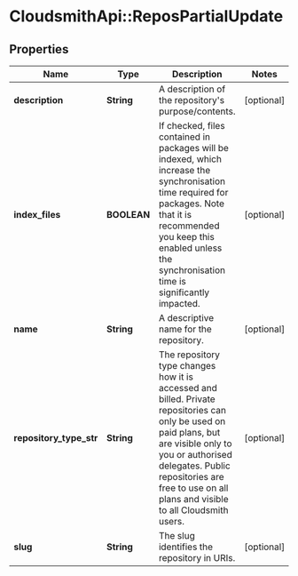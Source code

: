 # CloudsmithApi::ReposPartialUpdate

## Properties
Name | Type | Description | Notes
------------ | ------------- | ------------- | -------------
**description** | **String** | A description of the repository&#39;s purpose/contents. | [optional] 
**index_files** | **BOOLEAN** | If checked, files contained in packages will be indexed, which increase the synchronisation time required for packages. Note that it is recommended you keep this enabled unless the synchronisation time is significantly impacted. | [optional] 
**name** | **String** | A descriptive name for the repository. | [optional] 
**repository_type_str** | **String** | The repository type changes how it is accessed and billed. Private repositories can only be used on paid plans, but are visible only to you or authorised delegates. Public repositories are free to use on all plans and visible to all Cloudsmith users. | [optional] 
**slug** | **String** | The slug identifies the repository in URIs. | [optional] 


